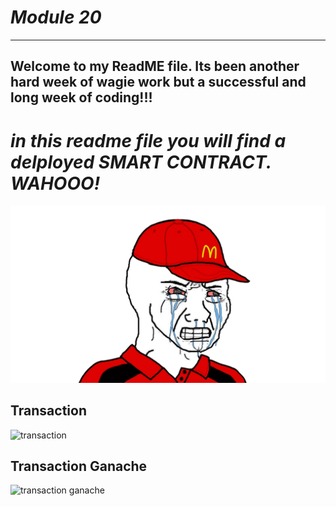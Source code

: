 # *Module 20*
---
## Welcome to my ReadME file. Its been another hard week of wagie work but a successful and long week of coding!!! ##
# *in this readme file you will find a delployed SMART CONTRACT. WAHOOO!* #
![wagie](Execution_Results/mc_wagie.png)

## **Transaction**
![transaction](Images/transaction_success.png)

## **Transaction Ganache**

![transaction ganache](Images/transaction.png)
